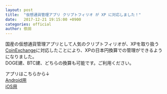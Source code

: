 ```yaml
---
layout: post
title:  "仮想通貨管理アプリ クリプトフィリオ が XP に対応しました！"
date:   2017-12-21 19:15:00 +0900
categories: official
author: 依田
---
```

国産の仮想通貨管理アプリとして人気のクリプトフィリオが、XPを取り扱う   [CoinExchange](https://www.coinexchange.io/)に対応したことにより、XPの日本円換算での管理ができるようになりました。  
DOGE建、BTC建、どちらの換算も可能です。ご利用ください。  

アプリはこちらから↓  
[Android用](https://play.google.com/store/apps/details?id=com.appruns.and.dist.cryptofolio&hl=ja)  
[iOS用](https://itunes.apple.com/jp/app/cryptofolio-%E3%82%AF%E3%83%AA%E3%83%97%E3%83%88%E3%83%95%E3%82%A9%E3%83%AA%E3%82%AA/id1272475312?mt=8)  

